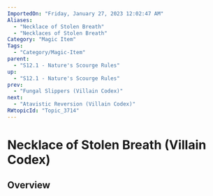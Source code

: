 ```yaml
---
ImportedOn: "Friday, January 27, 2023 12:02:47 AM"
Aliases:
  - "Necklace of Stolen Breath"
  - "Necklaces of Stolen Breath"
Category: "Magic Item"
Tags:
  - "Category/Magic-Item"
parent:
  - "S12.1 - Nature's Scourge Rules"
up:
  - "S12.1 - Nature's Scourge Rules"
prev:
  - "Fungal Slippers (Villain Codex)"
next:
  - "Atavistic Reversion (Villain Codex)"
RWtopicId: "Topic_3714"
---
```

# Necklace of Stolen Breath (Villain Codex)
## Overview
